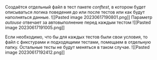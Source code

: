Создаётся отдельный файл в тест пакете _conftest_, в котором будет описываться логика поведения до или после тестов или как будут наполняться данные.
![[Pasted image 20230617190801.png]]
Параметр _autouse_ отвечает за автовыполнение перед каждым тестом
![[Pasted image 20230617191005.png]]

Если необходимо, что бы для каждых тестов были свои условия, то файл с фикстурами и подходящими тестами, помещаем в отдельную папку. Остальные тесты не будут меняться в таком случае.
![[Pasted image 20230617192412.png]]

